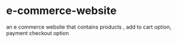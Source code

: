# e-commerce-website
an e commerce website that contains products , add to cart option, payment checkout option
